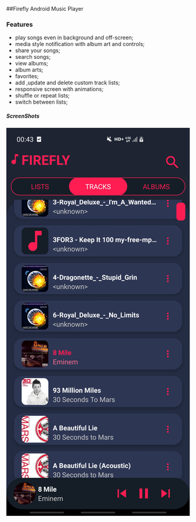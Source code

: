 ##Firefly Android Music Player
### Features

- play songs even in background and off-screen;
- media style notification with album art and controls;
- share your songs;
- search songs;
- view albums;
- album arts;
- favorites;
- add ,update and delete custom track lists;
- responsive screen with animations;
- shuffle or repeat lists;
- switch between lists;


##### ScreenShots
![](screenshots/Screenshot_1_FIREFLY.jpg)

